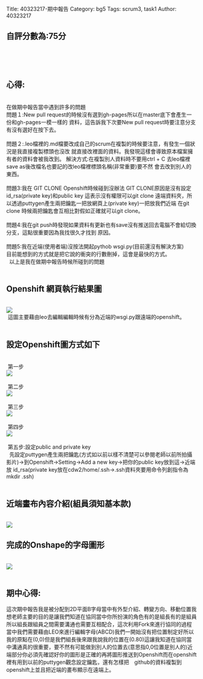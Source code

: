 Title: 40323217-期中報告
Category: bg5
Tags: scrum3, task1
Author: 40323217
 
<!-- PELICAN_END_SUMMARY -->
<h2>自評分數為:75分</h2><br>
 <br>
&nbsp;<h2>心得:</h2>
<br>
在做期中報告當中遇到許多的問題<br>
問題１:New pull request的時候沒有選到gh-pages所以在master底下會產生一份和gh-pages一模一樣的
資料，這告訴我下次要New pull request時要注意分支有沒有選好在按下去。<br>
<br>
問題２:.leo檔裡的.md檔要改成自己的scrum在複製的時候要注意，有發生一個狀況是我直接複製標頭也沒改
就直接改裡面的資料。我發現這樣會導致原本檔案擁有者的資料會被我改到。
解決方式:在複製別人資料時不要用ctrl + C 去leo檔裡save as後改檔名也要記的改leo檔裡標頭名稱(非常重要)要不然
會去改到別人的東西。<br>
<br>
問題3:我在 GIT CLONE Openshift時候碰到沒辦法 GIT CLONE原因是沒有設定id_rsa(private key)和public key
這表示沒有權限可以git clone 遠端資料夾，所以透過puttygen產生兩把鑰匙一把放網頁上(private key)一把放我們近端
在git clone 時候兩把鑰匙會互相比對假如正確就可以git clone。<br>
<br>
問題4:我在git push時發現如果資料有更新也有save沒有推送回去電腦不會給切換分支，這點很重要因為我找很久才找到
原因。<br>
<br>
問題5:我在近端(使用者端)沒按法開起pythob wsgi.py(目前還沒有解決方案)<br>
目前能想到的方式就是把它說的衝突的行數刪掉，這會是最快的方式。<br>
&nbsp;&nbsp;以上是我在做期中報告時候所碰到的問題<br>
<br>
<h2>Openshift 網頁執行結果圖</h2><br>
<img src="./../files/bg5/17_1.png"><br>
&nbsp;這圖主要藉由leo去編輯編輯時候有分為近端的wsgi.py跟遠端的openshift。<br>
<br><h2>設定Openshift圖方式如下</h2><br>
&nbsp;第一步<br>
<img src="./../files/bg5/17_2.png"><br>
<br>&nbsp;第二步<br>
<img src="./../files/bg5/17_3.png"><br>
<br>&nbsp;第三步<br>
<img src="./../files/bg5/17_4.png"><br>
<br>&nbsp;第四步<br>
<img src="./../files/bg5/17_5.png"><br>
<br>&nbsp;第五步:設定public and private key <br>
&nbsp;&nbsp;先設定puttygen產生兩把鑰匙(方式如以前以樣不清楚可以參閱老師以前所拍攝影片)->到Openshift->Setting->Add a new key->把你的public key放到這->近端放 id_rsa(private key放在cdw2/home/.ssh->.ssh資料夾要用命令列創指令為mkdir .ssh)<br>
<br><h2>近端畫布內容介紹(組員須知基本款)</h2>
<br>
<img src="./../files/bg5/17_6.png"><br>
<h2>完成的Onshape的字母圖形</h2>
<br>
<img src="./../files/bg5/17_7.png"><br>
<br>
<h2>期中心得:</h2>這次期中報告我是被分配到2D平面B字母當中有外型介紹、轉變方向、移動位置我想老師主要的目的是讓我們知道在協同當中你所扮演的角色有的是組長有的是組員所以組長跟組員之間需要溝通也需要互相配合，這次利用Fork來進行協同的過程當中我們需要藉由LEO來進行編輯字母(ABCD)我們一開始沒有把位置制定好所以我的原點在(0,0)但是我們組長後來跟我說我的位置在(0.80)這讓我知道在協同當中溝通真的很重要，要不然有可能做到別人的位置去(意思指0,0位置是別人的)近端部分你必須先確認好你的圖形是正確的再將圖形推送到Openshift而在openshift裡有用到以前的puttygen觀念設定鑰匙，還有怎樣把　github的資料複製到openshift上並且把近端的畫布顯示在遠端上。



